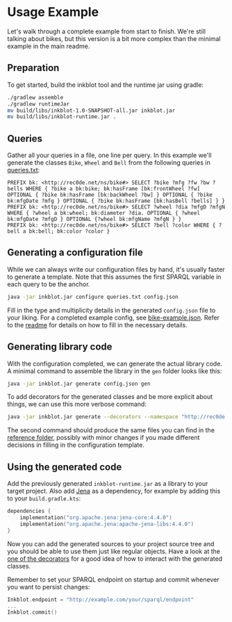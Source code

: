 # Usage Example

Let's walk through a complete example from start to finish. We're still talking about bikes, but this version is a bit more complex than the minimal example in the main readme.

## Preparation

To get started, build the inkblot tool and the runtime jar using gradle:

```bash
./gradlew assemble
./gradlew runtimeJar
mv build/libs/inkblot-1.0-SNAPSHOT-all.jar inkblot.jar
mv build/libs/inkblot-runtime.jar .
```

## Queries

Gather all your queries in a file, one line per query. In this example we'll generate the classes `Bike`, `Wheel` and `Bell` from the following queries in [queries.txt](queries.txt):

```sparql
PREFIX bk: <http://rec0de.net/ns/bike#> SELECT ?bike ?mfg ?fw ?bw ?bells WHERE { ?bike a bk:bike; bk:hasFrame [bk:frontWheel ?fw] OPTIONAL { ?bike bk:hasFrame [bk:backWheel ?bw] } OPTIONAL { ?bike bk:mfgDate ?mfg } OPTIONAL { ?bike bk:hasFrame [bk:hasBell ?bells] } }
PREFIX bk: <http://rec0de.net/ns/bike#> SELECT ?wheel ?dia ?mfgD ?mfgN WHERE { ?wheel a bk:wheel; bk:diameter ?dia. OPTIONAL { ?wheel bk:mfgDate ?mfgD } OPTIONAL {?wheel bk:mfgName ?mfgN } }
PREFIX bk: <http://rec0de.net/ns/bike#> SELECT ?bell ?color WHERE { ?bell a bk:bell; bk:color ?color }
```

## Generating a configuration file

While we can always write our configuration files by hand, it's usually faster to generate a template. Note that this assumes the first SPARQL variable in each query to be the anchor.

```bash
java -jar inkblot.jar configure queries.txt config.json
```

Fill in the type and multiplicity details in the generated `config.json` file to your liking. For a completed example config, see [bike-example.json](bike-example.json). Refer to the [readme](../README.md#usage) for details on how to fill in the necessary details.

## Generating library code

With the configuration completed, we can generate the actual library code. A minimal command to assemble the library in the `gen` folder looks like this:

```bash
java -jar inkblot.jar generate config.json gen
```

To add decorators for the generated classes and be more explicit about things, we can use this more verbose command:

```bash
java -jar inkblot.jar generate --decorators --namespace "http://rec0de.net/ns/bike#" --package "gen" config.json gen
```

The second command should produce the same files you can find in the [reference folder](ref), possibly with minor changes if you made different decisions in filling in the configuration template.

## Using the generated code

Add the previously generated `inkblot-runtime.jar` as a library to your target project. Also add [Jena](https://jena.apache.org/) as a dependency, for example by adding this to your `build.gradle.kts`:

```kts
dependencies {
    implementation("org.apache.jena:jena-core:4.4.0")
    implementation("org.apache.jena:apache-jena-libs:4.4.0")
}
```

Now you can add the generated sources to your project source tree and you should be able to use them just like regular objects. Have a look at the [one of the decorators](ref/DecoratedBike.kt) for a good idea of how to interact with the generated classes.

Remember to set your SPARQL endpoint on startup and commit whenever you want to persist changes:

```kotlin
Inkblot.endpoint = "http://example.com/your/sparql/endpoint"
...
Inkblot.commit()
```